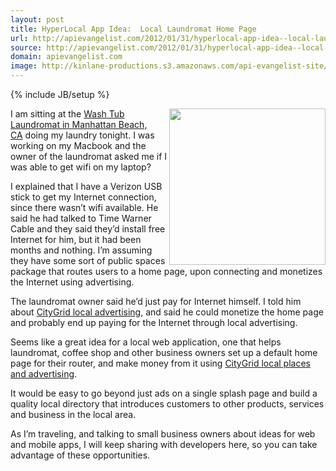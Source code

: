 ```yaml
---
layout: post
title: HyperLocal App Idea:  Local Laundromat Home Page
url: http://apievangelist.com/2012/01/31/hyperlocal-app-idea--local-laundromat-home-page/
source: http://apievangelist.com/2012/01/31/hyperlocal-app-idea--local-laundromat-home-page/
domain: apievangelist.com
image: http://kinlane-productions.s3.amazonaws.com/api-evangelist-site/blog/laundromat.JPG
---
```

{% include JB/setup %}<p><p><a href="http://losangeles.citysearch.com/profile/140772/manhattan_beach_ca/wash_tub.html"><img class="aligncenter size-medium wp-image-568" title="laundromat" src="http://www.citygridmedia.com/developer/wp-content/uploads/2012/01/laundromat-300x240.jpg" alt="" width="250" align="right" /></a>I am sitting at the&nbsp;<a title="Wash Tub Laundromat in Manhattan Beach, CA" href="http://losangeles.citysearch.com/profile/140772/manhattan_beach_ca/wash_tub.html">Wash Tub Laundromat in Manhattan Beach, CA</a>&nbsp;doing my laundry tonight. I was working on my Macbook and the owner of the laundromat asked me if I was able to get wifi on my laptop?</p>
<p>I explained that I have a Verizon USB stick to get my Internet connection, since there wasn&rsquo;t wifi available. He said he had talked to Time Warner Cable and they said they&rsquo;d install free Internet for him, but it had been months and nothing. I&rsquo;m assuming they have some sort of public spaces package that routes users to a home page, upon connecting and monetizes the Internet using advertising.</p>
<p>The laundromat owner said he&rsquo;d just pay for Internet himself. I told him about&nbsp;<a title="CityGrid Local Advertising" href="http://docs.citygridmedia.com/display/citygridv2/Ads+by+CityGrid">CityGrid local advertising,</a>&nbsp;and said he could monetize the home page and probably end up paying for the Internet through local advertising.</p>
<p>Seems like a great idea for a local web application, one that helps laundromat, coffee shop and other business owners set up a default home page for their router, and make money from it using&nbsp;<a title="CityGrid Places and Advertising" href="http://developer.citygridmedia.com/">CityGrid local places and advertising</a>.</p>
<p>It would be easy to go beyond just ads on a single splash page and build a quality local directory that introduces customers to other products, services and business in the local area.</p>
<p>As I&rsquo;m traveling, and talking to small business owners about ideas for web and mobile apps, I will keep sharing with developers here, so you can take advantage of these opportunities.</p></p>
